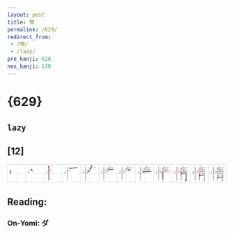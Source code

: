 ```yaml
---
layout: post
title: 惰
permalink: /629/
redirect_from:
 - /惰/
 - /lazy/
pre_kanji: 628
nex_kanji: 630
---
```


# {629}

## `lazy`

## [12]

<div class="stroke"><img src="../images/E683B0.png" /></div>

## Reading:

### On-Yomi: ダ
